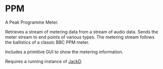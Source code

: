 # PPM

A Peak Programme Meter.

Retrieves a stream of metering data from a stream of audio data. Sends the
meter stream to end points of various types. The metering stream follows the ballistics of a
classic BBC PPM meter.

Includes a primitive GUI to show the metering information.

Requires a running instance of [JackD](http://www.jackaudio.org).
